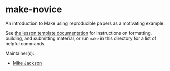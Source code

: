 make-novice
===========

An introduction to Make using reproducible papers as a motivating example.

See [the lesson template documentation][lesson-example]
for instructions on formatting, building, and submitting material,
or run `make` in this directory for a list of helpful commands.

Maintainer(s):

* [Mike Jackson][jackson-mike]

[jackson-mike]: http://software-carpentry.org/team/#jackson_m
[lesson-example]: https://swcarpentry.github.com/lesson-example/
